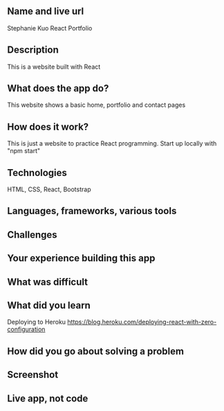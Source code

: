 ## Name and live url
Stephanie Kuo React Portfolio



## Description
This is a website built with React

## What does the app do?
This website shows a basic home, portfolio and contact pages

## How does it work?
This is just a website to practice React programming.
Start up locally with "npm start"

## Technologies
HTML, CSS, React, Bootstrap

## Languages, frameworks, various tools


## Challenges


## Your experience building this app


## What was difficult


## What did you learn
Deploying to Heroku
https://blog.heroku.com/deploying-react-with-zero-configuration

## How did you go about solving a problem


## Screenshot




## Live app, not code

